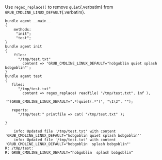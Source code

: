Use `regex_replace()` to remove `quiet`{.verbatim} from
`GRUB_CMDLINE_LINUX_DEFAULT`{.verbatim}.

``` {.cfengine3 include-stdlib="t" log-level="info" exports="both"}
bundle agent __main__
{
    methods:
     "init";
     "test";
}
bundle agent init
{
    files:
      "/tmp/test.txt"
        content => 'GRUB_CMDLINE_LINUX_DEFAULT="hobgoblin quiet splash bobgoblin"';
}
bundle agent test
{
   files:
      "/tmp/test.txt"
        content => regex_replace( readfile( "/tmp/test.txt", inf ),
                                  '^(GRUB_CMDLINE_LINUX_DEFAULT=".*)quiet(.*")', "\1\2", "");

   reports:
      "/tmp/test:" printfile => cat( "/tmp/test.txt" );

}
```

``` example
    info: Updated file '/tmp/test.txt' with content 'GRUB_CMDLINE_LINUX_DEFAULT="hobgoblin quiet splash bobgoblin"'
    info: Updated file '/tmp/test.txt' with content 'GRUB_CMDLINE_LINUX_DEFAULT="hobgoblin  splash bobgoblin"'
R: /tmp/test:
R: GRUB_CMDLINE_LINUX_DEFAULT="hobgoblin  splash bobgoblin"
```

